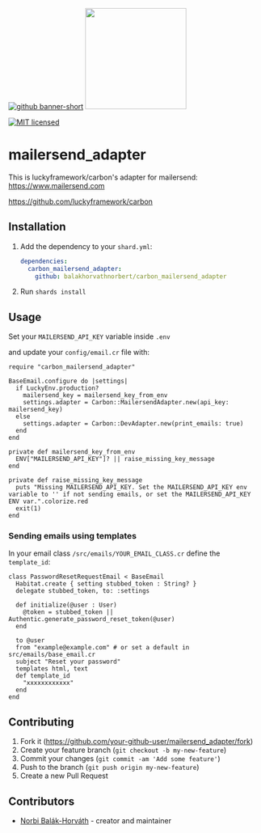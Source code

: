[![github banner-short](https://luckyframework.org/assets/images/logo.png?id=0eaca1807e9ec699940041b2792031ba)](http://luckyframework.org)
<a href="https://www.mailersend.com"><img src="https://www.mailersend.com/images/logo.svg" width="200px"/></a>

[![MIT licensed](https://img.shields.io/badge/license-MIT-blue.svg)](./LICENSE.txt)
# mailersend_adapter

This is luckyframework/carbon's adapter for mailersend: https://www.mailersend.com

https://github.com/luckyframework/carbon

## Installation

1. Add the dependency to your `shard.yml`:

   ```yaml
   dependencies:
     carbon_mailersend_adapter:
       github: balakhorvathnorbert/carbon_mailersend_adapter
   ```

2. Run `shards install`

## Usage

Set your `MAILERSEND_API_KEY` variable inside `.env`

and update your `config/email.cr` file with:

```crystal
require "carbon_mailersend_adapter"

BaseEmail.configure do |settings|
  if LuckyEnv.production?
    mailersend_key = mailersend_key_from_env
    settings.adapter = Carbon::MailersendAdapter.new(api_key: mailersend_key)
  else
    settings.adapter = Carbon::DevAdapter.new(print_emails: true)
  end
end

private def mailersend_key_from_env
  ENV["MAILERSEND_API_KEY"]? || raise_missing_key_message
end

private def raise_missing_key_message
  puts "Missing MAILERSEND_API_KEY. Set the MAILERSEND_API_KEY env variable to '' if not sending emails, or set the MAILERSEND_API_KEY ENV var.".colorize.red
  exit(1)
end

```
### Sending emails using templates

In your email class `/src/emails/YOUR_EMAIL_CLASS.cr` define the `template_id`:

```crystal
class PasswordResetRequestEmail < BaseEmail
  Habitat.create { setting stubbed_token : String? }
  delegate stubbed_token, to: :settings

  def initialize(@user : User)
    @token = stubbed_token || Authentic.generate_password_reset_token(@user)
  end

  to @user
  from "example@example.com" # or set a default in src/emails/base_email.cr
  subject "Reset your password"
  templates html, text
  def template_id
    "xxxxxxxxxxxx"
  end
end
```

## Contributing

1. Fork it (<https://github.com/your-github-user/mailersend_adapter/fork>)
2. Create your feature branch (`git checkout -b my-new-feature`)
3. Commit your changes (`git commit -am 'Add some feature'`)
4. Push to the branch (`git push origin my-new-feature`)
5. Create a new Pull Request

## Contributors

- [Norbi Balák-Horváth](https://github.com/balakhorvathnorbert) - creator and maintainer
